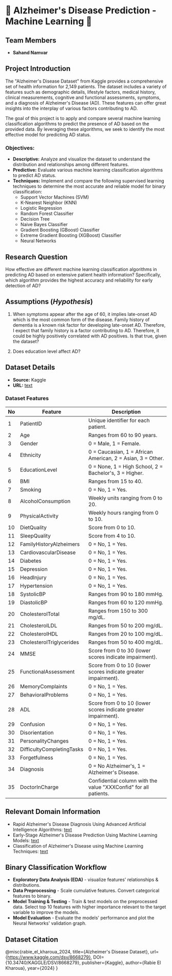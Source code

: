 # 🧠 Alzheimer's Disease Prediction - Machine Learning 🧠

## Team Members

- **Sahand Namvar**

## Project Introduction

The "Alzheimer's Disease Dataset" from Kaggle provides a comprehensive set of health information for 2,149 patients. The dataset includes a variety of features such as demographic details, lifestyle factors, medical history, clinical measurements, cognitive and functional assessments, symptoms, and a diagnosis of Alzheimer's Disease (AD). These features can offer great insights into the interplay of various factors contributing to AD.

The goal of this project is to apply and compare several machine learning classification algorithms to predict the presence of AD based on the provided data. By leveraging these algorithms, we seek to identify the most effective model for predicting AD status.

### Objectives:

- **Descriptive:** Analyze and visualize the dataset to understand the distribution and relationships among different features.
- **Predictive:** Evaluate various machine learning classification algorithms to predict AD status.
- **Techniques:** Implement and compare the following supervised learning techniques to determine the most accurate and reliable model for binary classification:
  - Support Vector Machines (SVM)
  - K-Nearest Neighbor (KNN)
  - Logistic Regression
  - Random Forest Classifier
  - Decision Tree
  - Naive Bayes Classifier
  - Gradient Boosting (GBoost) Classifier
  - Extreme Gradient Boosting (XGBoost) Classifier
  - Neural Networks

## Research Question

How effective are different machine learning classification algorithms in predicting AD based on extensive patient health information? Specifically, which algorithm provides the highest accuracy and reliability for early detection of AD?

## Assumptions (_Hypothesis_)

1. When symptoms appear after the age of 60, it implies late-onset AD which is the most common form of the disease. Family history of dementia is a known risk factor for developing late-onset AD. Therefore, I expect that family history is a factor contributing to AD. Therefore, it could be highly positively correlated with AD positives. Is that true, given the dataset?

2. Does education level affect AD?

## Dataset Details

- **Source:** Kaggle
- **URL:** [text](https://www.kaggle.com/datasets/rabieelkharoua/alzheimers-disease-dataset)

### Dataset Features

| No  | Feature                   | Description                                                      |
| --- | ------------------------- | ---------------------------------------------------------------- |
| 1   | PatientID                 | Unique identifier for each patient.                              |
| 2   | Age                       | Ranges from 60 to 90 years.                                      |
| 3   | Gender                    | 0 = Male, 1 = Female.                                            |
| 4   | Ethnicity                 | 0 = Caucasian, 1 = African American, 2 = Asian, 3 = Other.       |
| 5   | EducationLevel            | 0 = None, 1 = High School, 2 = Bachelor's, 3 = Higher.           |
| 6   | BMI                       | Ranges from 15 to 40.                                            |
| 7   | Smoking                   | 0 = No, 1 = Yes.                                                 |
| 8   | AlcoholConsumption        | Weekly units ranging from 0 to 20.                               |
| 9   | PhysicalActivity          | Weekly hours ranging from 0 to 10.                               |
| 10  | DietQuality               | Score from 0 to 10.                                              |
| 11  | SleepQuality              | Score from 4 to 10.                                              |
| 12  | FamilyHistoryAlzheimers   | 0 = No, 1 = Yes.                                                 |
| 13  | CardiovascularDisease     | 0 = No, 1 = Yes.                                                 |
| 14  | Diabetes                  | 0 = No, 1 = Yes.                                                 |
| 15  | Depression                | 0 = No, 1 = Yes.                                                 |
| 16  | HeadInjury                | 0 = No, 1 = Yes.                                                 |
| 17  | Hypertension              | 0 = No, 1 = Yes.                                                 |
| 18  | SystolicBP                | Ranges from 90 to 180 mmHg.                                      |
| 19  | DiastolicBP               | Ranges from 60 to 120 mmHg.                                      |
| 20  | CholesterolTotal          | Ranges from 150 to 300 mg/dL.                                    |
| 21  | CholesterolLDL            | Ranges from 50 to 200 mg/dL.                                     |
| 22  | CholesterolHDL            | Ranges from 20 to 100 mg/dL.                                     |
| 23  | CholesterolTriglycerides  | Ranges from 50 to 400 mg/dL.                                     |
| 24  | MMSE                      | Score from 0 to 30 (lower scores indicate impairment).           |
| 25  | FunctionalAssessment      | Score from 0 to 10 (lower scores indicate greater impairment).   |
| 26  | MemoryComplaints          | 0 = No, 1 = Yes.                                                 |
| 27  | BehavioralProblems        | 0 = No, 1 = Yes.                                                 |
| 28  | ADL                       | Score from 0 to 10 (lower scores indicate greater impairment).   |
| 29  | Confusion                 | 0 = No, 1 = Yes.                                                 |
| 30  | Disorientation            | 0 = No, 1 = Yes.                                                 |
| 31  | PersonalityChanges        | 0 = No, 1 = Yes.                                                 |
| 32  | DifficultyCompletingTasks | 0 = No, 1 = Yes.                                                 |
| 33  | Forgetfulness             | 0 = No, 1 = Yes.                                                 |
| 34  | Diagnosis                 | 0 = No Alzheimer's, 1 = Alzheimer's Disease.                     |
| 35  | DoctorInCharge            | Confidential column with the value "XXXConfid" for all patients. |

## Relevant Domain Information

- Rapid Alzheimer's Disease Diagnosis Using Advanced Artificial Intelligence Algorithms: [text](https://www.ijisrt.com/assets/upload/files/IJISRT24JUN1915.pdf)
- Early-Stage Alzheimer's Disease Prediction Using Machine Learning Models: [text](https://www.ncbi.nlm.nih.gov/pmc/articles/PMC8927715/)
- Classification of Alzheimer's Disease using Machine Learning Techniques: [text](https://www.scitepress.org/Papers/2019/79499/79499.pdf)

## Binary Classification Workflow

- **Exploratory Data Analysis (EDA)** - visualize features' relationships & distributions.
- **Data Preprocessing** - Scale cumulative features. Convert categorical features to binary.
- **Model Training & Testing** - Train & test models on the preprocessed data. Select top 10 features with higher importance relevant to the target variable to improve the models.
- **Model Evaluation** - Evaluate the models' performance and plot the Neural Networks' validation graph.

## Dataset Citation

@misc{rabie_el_kharoua_2024,
title={Alzheimer's Disease Dataset},
url={https://www.kaggle.com/dsv/8668279},
DOI={10.34740/KAGGLE/DSV/8668279},
publisher={Kaggle},
author={Rabie El Kharoua},
year={2024}
}
